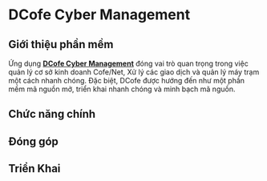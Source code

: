# DCofe Cyber Management
## Giới thiệu phần mềm
Ứng dụng [**DCofe Cyber Management**](https://DCafeCyber.github.io) đóng vai trò quan trọng trong việc quản lý cơ sở kinh doanh Cofe/Net, Xử lý các giao dịch và quản lý máy trạm một cách nhanh chóng. Đặc biệt, DCofe được hướng đến như một phần mềm mã nguồn mở, triển khai nhanh chóng và minh bạch mã nguồn.
## Chức năng chính
## Đóng góp
## Triển Khai
